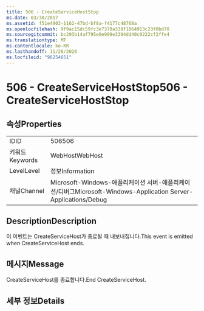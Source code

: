 ```yaml
---
title: 506 - CreateServiceHostStop
ms.date: 03/30/2017
ms.assetid: f51e4903-1162-47bd-bf8a-f4177c48768a
ms.openlocfilehash: 9f9ac15dc59fc3e7370a338f1864913c23f0bd70
ms.sourcegitcommit: bc293b14af795e0e999e3304dd40c0222cf2ffe4
ms.translationtype: MT
ms.contentlocale: ko-KR
ms.lasthandoff: 11/26/2020
ms.locfileid: "96254651"
---
```

# <a name="506---createservicehoststop"></a><span data-ttu-id="0d1be-102">506 - CreateServiceHostStop</span><span class="sxs-lookup"><span data-stu-id="0d1be-102">506 - CreateServiceHostStop</span></span>

## <a name="properties"></a><span data-ttu-id="0d1be-103">속성</span><span class="sxs-lookup"><span data-stu-id="0d1be-103">Properties</span></span>  
  
|||  
|-|-|  
|<span data-ttu-id="0d1be-104">ID</span><span class="sxs-lookup"><span data-stu-id="0d1be-104">ID</span></span>|<span data-ttu-id="0d1be-105">506</span><span class="sxs-lookup"><span data-stu-id="0d1be-105">506</span></span>|  
|<span data-ttu-id="0d1be-106">키워드</span><span class="sxs-lookup"><span data-stu-id="0d1be-106">Keywords</span></span>|<span data-ttu-id="0d1be-107">WebHost</span><span class="sxs-lookup"><span data-stu-id="0d1be-107">WebHost</span></span>|  
|<span data-ttu-id="0d1be-108">Level</span><span class="sxs-lookup"><span data-stu-id="0d1be-108">Level</span></span>|<span data-ttu-id="0d1be-109">정보</span><span class="sxs-lookup"><span data-stu-id="0d1be-109">Information</span></span>|  
|<span data-ttu-id="0d1be-110">채널</span><span class="sxs-lookup"><span data-stu-id="0d1be-110">Channel</span></span>|<span data-ttu-id="0d1be-111">Microsoft-Windows-애플리케이션 서버-애플리케이션/디버그</span><span class="sxs-lookup"><span data-stu-id="0d1be-111">Microsoft-Windows-Application Server-Applications/Debug</span></span>|  
  
## <a name="description"></a><span data-ttu-id="0d1be-112">Description</span><span class="sxs-lookup"><span data-stu-id="0d1be-112">Description</span></span>  

 <span data-ttu-id="0d1be-113">이 이벤트는 CreateServiceHost가 종료될 때 내보내집니다.</span><span class="sxs-lookup"><span data-stu-id="0d1be-113">This event is emitted when CreateServiceHost ends.</span></span>  
  
## <a name="message"></a><span data-ttu-id="0d1be-114">메시지</span><span class="sxs-lookup"><span data-stu-id="0d1be-114">Message</span></span>  

 <span data-ttu-id="0d1be-115">CreateServiceHost를 종료합니다.</span><span class="sxs-lookup"><span data-stu-id="0d1be-115">End CreateServiceHost.</span></span>  
  
## <a name="details"></a><span data-ttu-id="0d1be-116">세부 정보</span><span class="sxs-lookup"><span data-stu-id="0d1be-116">Details</span></span>
